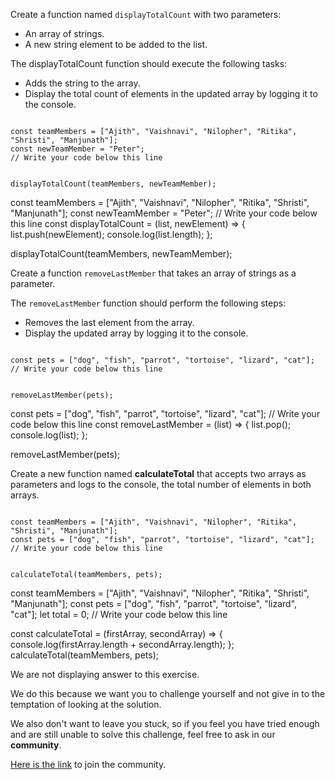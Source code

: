 Create a function named `displayTotalCount`
with two parameters:

- An array of strings.
- A new string element to be added to the list.

The displayTotalCount function should execute
the following tasks:
- Adds the string to the array.
- Display the total count of elements in the
  updated array by logging it to the console.
<codeblock type="exercise" language="javascript" testMode="fixedInput">
<code>
const teamMembers = ["Ajith", "Vaishnavi", "Nilopher", "Ritika", "Shristi", "Manjunath"];
const newTeamMember = "Peter";
// Write your code below this line

displayTotalCount(teamMembers, newTeamMember);
</code>

<solution>
const teamMembers = ["Ajith", "Vaishnavi", "Nilopher", "Ritika", "Shristi", "Manjunath"];
const newTeamMember = "Peter";
// Write your code below this line
const displayTotalCount = (list, newElement) => {
  list.push(newElement);
  console.log(list.length);
};

displayTotalCount(teamMembers, newTeamMember);
</solution>
</codeblock>

Create a function `removeLastMember`
that takes an array of strings as a parameter.

The `removeLastMember` function should
perform the following steps:
- Removes the last element from the array.
- Display the updated array by logging
  it to the console.

<codeblock type="exercise" language="javascript" testMode="fixedInput">
<code>
const pets = ["dog", "fish", "parrot", "tortoise", "lizard", "cat"];
// Write your code below this line

removeLastMember(pets);
</code>

<solution>
const pets = ["dog", "fish", "parrot", "tortoise", "lizard", "cat"];
// Write your code below this line
const removeLastMember = (list) => {
  list.pop();
  console.log(list);
};

removeLastMember(pets);
</solution>
</codeblock>

Create a new function named **calculateTotal**
that accepts two arrays as parameters
and logs to the console, the total number
of elements in both arrays.

<codeblock type="exercise" language="javascript" testMode="fixedInput">
<code>
const teamMembers = ["Ajith", "Vaishnavi", "Nilopher", "Ritika", "Shristi", "Manjunath"];
const pets = ["dog", "fish", "parrot", "tortoise", "lizard", "cat"];
// Write your code below this line

calculateTotal(teamMembers, pets);
</code>

<solution>
const teamMembers = ["Ajith", "Vaishnavi", "Nilopher", "Ritika", "Shristi", "Manjunath"];
const pets = ["dog", "fish", "parrot", "tortoise", "lizard", "cat"];
let total = 0;
// Write your code below this line

const calculateTotal = (firstArray, secondArray) => {
  console.log(firstArray.length + secondArray.length);
};
calculateTotal(teamMembers, pets);
</solution>
</codeblock>

We are not displaying answer to this exercise.

We do this because we want you to challenge yourself
and
not give in to the temptation of looking at the solution.

We also don't want to leave you stuck, so if you feel
you have tried enough and are still unable to solve
this challenge, feel free to ask in our **community**.

[Here is the link](https://join.slack.com/t/bigbinaryacademy/shared_invite/zt-2d8ias5ud-ywkjF1xRyV9Nbne1_sGQag) to join the community.
